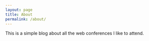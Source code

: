 ```yaml
---
layout: page
title: About
permalink: /about/
---
```


This is a simple blog about all the web conferences I like to attend. 
